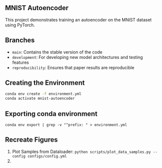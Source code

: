 ## MNIST Autoencoder


This project demonstrates training an autoencoder on the MNIST dataset using PyTorch.


## Branches

- `main`: Contains the stable version of the code
- `development`: For developing new model architectures and testing features
- `reproducibility`: Ensures that paper results are reproducible

## Creating the Environment

```bash
conda env create -f environment.yml
conda activate mnist-autoencoder
```


## Exporting conda environment
`conda env export | grep -v "^prefix: " > environment.yml`


## Recreate Figures
1. Plot Samples from Dataloader: `python scripts/plot_data_samples.py --config configs/config.yml`
2. 
